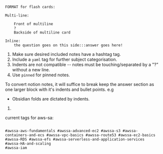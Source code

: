 
````
FORMAT for flash cards: 

Multi-line: 

	Front of multiline
	?
	Backside of multiline card

Inline: 
	the question goes on this side:::answer goes here!
````

1. Make sure desired included notes have a hashtag tag.
1. Include a `yaml` tag for further subject categorisation. 
1. Indents are not compatible -- notes must be touching/separated by a "?" without a new line. 
1. Use `pinned` for pinned notes. 

To convert notion notes, it will suffice to break keep the answer section as one larger block with it's indents and bullet points. e.g
- Obsidian folds are dictated by indents. 
1.

current tags for aws-sa: 

````

#awssa-aws-fundamentals #awssa-advanced-ec2 #awssa-s3 #awssa-containers-and-ecs #awssa-vpc-basics #awssa-route53 #awssa-ec2-basics #awssa-RDS #awssa-efs #awssa-serverless-and-application-services #awssa-HA-and-scaling 
#awssa-iam

````

